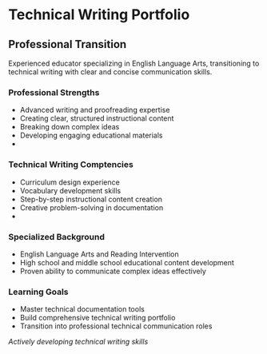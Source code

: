 # Technical Writing Portfolio

## Professional Transition
Experienced educator specializing in English Language Arts, transitioning to technical writing with clear and concise communication skills.

### Professional Strengths 
- Advanced writing and proofreading expertise 
- Creating clear, structured instructional content
- Breaking down complex ideas
- Developing engaging educational materials
- 
### Technical Writing Comptencies
- Curriculum design experience
- Vocabulary development skills
- Step-by-step instructional content creation
- Creative problem-solving in documentation
- 
### Specialized Background
- English Language Arts and Reading Intervention
- High school and middle school educational content development 
- Proven ability to communicate complex ideas effectively

### Learning Goals
- Master technical documentation tools
- Build comprehensive technical writing portfolio
- Transition into professional technical communication roles

*Actively developing technical writing skills*
